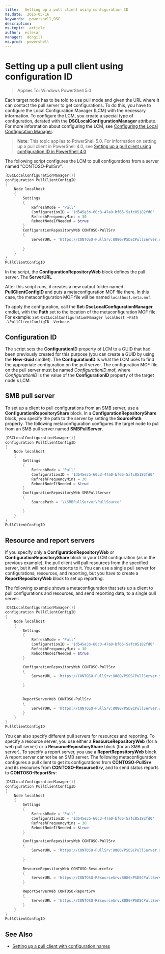 ```yaml
---
title:   Setting up a pull client using configuration ID
ms.date:  2016-05-16
keywords:  powershell,DSC
description:  
ms.topic:  article
author:  eslesar
manager:  dongill
ms.prod:  powershell
---
```


# Setting up a pull client using configuration ID

> Applies To: Windows PowerShell 5.0

Each target node has to be told to use pull mode and given the URL where it can contact the pull server to get configurations. To do this, you have to configure the Local Configuration Manager (LCM) with the necessary information. To configure the LCM, you create a special type of configuration, derated with the **DSCLocalConfigurationManager** attribute. For more information about configuring the LCM, see [Configuring the Local Configuration Manager](metaConfig.md).

> **Note**: This topic applies to PowerShell 5.0. For information on setting up a pull client in PowerShell 4.0, see [Setting up a pull client using configuration ID in PowerShell 4.0](pullClientConfigID4.md)

The following script configures the LCM to pull configurations from a server named "CONTOSO-PullSrv".

```powershell
[DSCLocalConfigurationManager()]
configuration PullClientConfigID
{
    Node localhost
    {
        Settings
        {
            RefreshMode = 'Pull'
            ConfigurationID = '1d545e3b-60c3-47a0-bf65-5afc05182fd0'
            RefreshFrequencyMins = 30 
            RebootNodeIfNeeded = $true
        }
        ConfigurationRepositoryWeb CONTOSO-PullSrv
        {
            ServerURL = 'https://CONTOSO-PullSrv:8080/PSDSCPullServer.svc'
            
        }      
    }
}
PullClientConfigID
```

In the script, the **ConfigurationRepositoryWeb** block defines the pull server. The **ServerURL**

After this script runs, it creates a new output folder named **PullClientConfigID** and puts a metaconfiguration MOF file there. In this case, the metaconfiguration MOF file will be named `localhost.meta.mof`.

To apply the configuration, call the **Set-DscLocalConfigurationManager** cmdlet, with the **Path** set to the location of the metaconfiguration MOF file. For example: `Set-DSCLocalConfigurationManager localhost –Path .\PullClientConfigID –Verbose.`

## Configuration ID

The script sets the **ConfigurationID** property of LCM to a GUID that had been previously created for this purpose (you can create a GUID by using the **New-Guid** cmdlet). The **ConfigurationID** is what the LCM uses to find the appropriate configuration on the pull server. The configuration MOF file on the pull server must be named _ConfigurationID_.mof, where _ConfigurationID_ is the value of the **ConfigurationID** property of the target node's LCM.

## SMB pull server

To set up a client to pull configurations from an SMB server, use a **ConfigurationRepositoryShare** block. In a **ConfigurationRepositoryShare** block, you specify the path to the server by setting the **SourcePath** property. The following metaconfiguration configures the target node to pull from an SMB pull server named **SMBPullServer**.

```powershell
[DSCLocalConfigurationManager()]
configuration PullClientConfigID
{
    Node localhost
    {
        Settings
        {
            RefreshMode = 'Pull'
            ConfigurationID = '1d545e3b-60c3-47a0-bf65-5afc05182fd0'
            RefreshFrequencyMins = 30 
            RebootNodeIfNeeded = $true
        }
        ConfigurationRepositoryWeb SMBPullServer
        {
            SourcePath = '\\SMBPullServer\PullSource'
            
        }     
    }
}
PullClientConfigID
```

## Resource and report servers

If you specify only a **ConfigurationRepositoryWeb** or **ConfigurationRepositoryShare** block in your LCM configuration (as in the previous example), the pull client will pull 
resources from the specified server, but it will not send reports to it. You can use a single pull server for configurations, resources, and reporting, but you have to create a 
**ReportRepositoryWeb** block to set up reporting. 

The following example shows a metaconfiguration that sets up a client to pull configurations and resources, and send reporting data, to a single
pull server.

```powershell
[DSCLocalConfigurationManager()]
configuration PullClientConfigID
{
    Node localhost
    {
        Settings
        {
            RefreshMode = 'Pull'
            ConfigurationID = '1d545e3b-60c3-47a0-bf65-5afc05182fd0'
            RefreshFrequencyMins = 30 
            RebootNodeIfNeeded = $true
        }

        ConfigurationRepositoryWeb CONTOSO-PullSrv
        {
            ServerURL = 'https://CONTOSO-PullSrv:8080/PSDSCPullServer.svc'
            
        }
        
        
        ReportServerWeb CONTOSO-PullSrv
        {
            ServerURL = 'https://CONTOSO-PullSrv:8080/PSDSCPullServer.svc'
        }
    }
}
PullClientConfigID
```

You can also specify different pull servers for resources and reporting. To specify a resource server, you use either a **ResourceRepositoryWeb** (for a web pull server) or a 
**ResourceRepositoryShare** block (for an SMB pull server).
To specify a report server, you use a **ReportRepositoryWeb** block. A report server cannot be an SMB server.
The following metaconfiguration configures a pull client to get its configurations from **CONTOSO-PullSrv** and its resources from **CONTOSO-ResourceSrv**, and to send status reports to **CONTOSO-ReportSrv**:

```powershell
[DSCLocalConfigurationManager()]
configuration PullClientConfigID
{
    Node localhost
    {
        Settings
        {
            RefreshMode = 'Pull'
            ConfigurationID = '1d545e3b-60c3-47a0-bf65-5afc05182fd0'
            RefreshFrequencyMins = 30 
            RebootNodeIfNeeded = $true
        }

        ConfigurationRepositoryWeb CONTOSO-PullSrv
        {
            ServerURL = 'https://CONTOSO-PullSrv:8080/PSDSCPullServer.svc'
            
        }
        
        ResourceRepositoryWeb CONTOSO-ResourceSrv
        {
            ServerURL = 'https://CONTOSO-REsourceSrv:8080/PSDSCPullServer.svc'
        }

        ReportServerWeb CONTOSO-ReportSrv
        {
            ServerURL = 'https://CONTOSO-REsourceSrv:8080/PSDSCPullServer.svc'
        }
    }
}
PullClientConfigID
```

## See Also

* [Setting up a pull client with configuration names](pullClientConfigNames.md)

